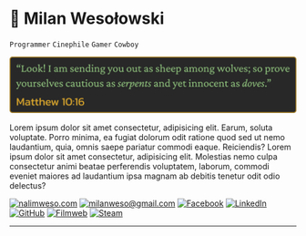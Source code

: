# 🐍 Milan Wesołowski

`Programmer`
`Cinephile`
`Gamer`
`Cowboy`

<p align="center">
<img src="BibleQuote.png" alt="Matthew 10:16">
</p>

Lorem ipsum dolor sit amet consectetur, adipisicing elit. Earum, soluta voluptate. Porro minima, ea fugiat dolorum odit ratione quod sed ut nemo laudantium, quia, omnis saepe pariatur commodi eaque. Reiciendis? Lorem ipsum dolor sit amet consectetur, adipisicing elit. Molestias nemo culpa consectetur animi beatae perferendis voluptatem, laborum, commodi eveniet maiores ad laudantium ipsa magnam ab debitis tenetur odit odio delectus?

<p align="left">
  <a href="https://nalimweso.com/">
  <img alt="nalimweso.com" title="nalimweso.com" src="https://custom-icon-badges.demolab.com/badge/nalimweso.com-%232a475e?style=for-the-badge&logoSource=feather&logo=coffee"/></a>

  <a href="">
  <img alt="milanweso@gmail.com" title="milanweso@gmail.com" src="https://custom-icon-badges.demolab.com/badge/milanweso%40gmail.com-%23ff6464?style=for-the-badge&logoSource=feather&logo=mail""/></a>

  <a href="https://www.facebook.com/Nalimos/">
  <img alt="Facebook" title="Facebook" src="https://custom-icon-badges.demolab.com/badge/Facebook-%234267B2?style=for-the-badge&logo=facebook"/></a>

  <a href="https://www.linkedin.com/in/milan-wesolowski/">
  <img alt="LinkedIn" title="LinkedIn" src="https://img.shields.io/badge/LinkedIn-%230077B5?style=for-the-badge&logo=linkedin"/></a>
  
  <a href="https://github.com/NalimWeso">
  <img alt="GitHub" title="GitHub" src="https://img.shields.io/badge/GitHub-%23c9510c?style=for-the-badge&logo=github"/></a>

  <a href="https://www.filmweb.pl/user/Nalimos">
  <img alt="Filmweb" title="Filmweb" src="https://custom-icon-badges.demolab.com/badge/Filmweb-%23e2a917?style=for-the-badge&logoSource=feather&logo=film"/></a>
  
  <a href="https://steamcommunity.com/id/nalimos/">
  <img alt="Steam" title="Steam" src="https://custom-icon-badges.demolab.com/badge/Steam-%231b2838?style=for-the-badge&logo=steam"/></a>
</p>

---
